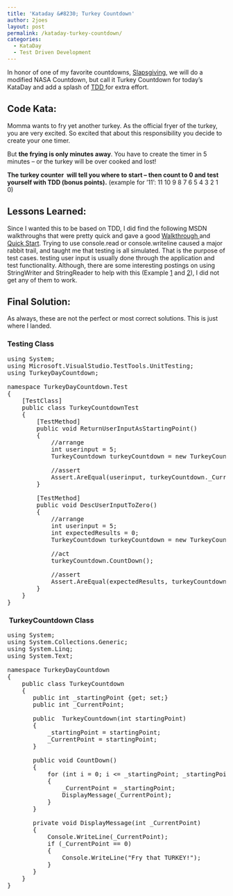 ```yaml
---
title: 'Kataday &#8230; Turkey Countdown'
author: 2joes
layout: post
permalink: /kataday-turkey-countdown/
categories:
  - KataDay
  - Test Driven Development
---
```

In honor of one of my favorite countdowns, [Slapsgiving][1], we will do a modified NASA Countdown, but call it Turkey Countdown for today&#8217;s KataDay and add a splash of <a href="http://en.wikipedia.org/wiki/Test-driven_development" target="_blank">TDD </a>for extra effort.

## **Code Kata:**

Momma wants to fry yet another turkey. As the official fryer of the turkey, you are very excited. So excited that about this responsibility you decide to create your one timer.

But **the frying is only minutes away**. You have to create the timer in 5 minutes – or the turkey will be over cooked and lost!<!--more-->

**The turkey counter  will tell you where to start – then count to 0 and test yourself with TDD (bonus points).** (example for ’11’: 11 10 9 8 7 6 5 4 3 2 1 0)

## **Lessons Learned:**

Since I wanted this to be based on TDD, I did find the following MSDN walkthroughs that were pretty quick and gave a good <a href="http://msdn.microsoft.com/en-us/library/ms182532(v=vs.110).aspx" target="_blank">Walkthrough </a>and <a href="http://msdn.microsoft.com/en-us/library/hh212233(v=vs.110).aspx" target="_blank">Quick Start</a>. Trying to use console.read or console.writeline caused a major rabbit trail, and taught me that testing is all simulated. That is the purpose of test cases. testing user input is usually done through the application and test functionality. Although, there are some interesting postings on using StringWriter and StringReader to help with this (Example <a href="http://blogs.msdn.com/b/ploeh/archive/2006/10/21/consoleunittesting.aspx" target="_blank">1</a> and <a href="http://www.softwareandi.com/2012/02/how-to-write-automated-tests-for.html" target="_blank">2</a>), I did not get any of them to work.

## **Final Solution:**

As always, these are not the perfect or most correct solutions. This is just where I landed.

### Testing Class

<pre class="lang:c# decode:true ">using System;
using Microsoft.VisualStudio.TestTools.UnitTesting;
using TurkeyDayCountdown;

namespace TurkeyDayCountdown.Test
{
    [TestClass]
    public class TurkeyCountdownTest
    {
        [TestMethod]
        public void ReturnUserInputAsStartingPoint()
        {
            //arrange
            int userinput = 5;
            TurkeyCountdown turkeyCountdown = new TurkeyCountdown(userinput);

            //assert
            Assert.AreEqual(userinput, turkeyCountdown._CurrentPoint);
        }

        [TestMethod]
        public void DescUserInputToZero()
        {
            //arrange
            int userinput = 5;
            int expectedResults = 0;
            TurkeyCountdown turkeyCountdown = new TurkeyCountdown(userinput);

            //act
            turkeyCountdown.CountDown();

            //assert
            Assert.AreEqual(expectedResults, turkeyCountdown._CurrentPoint);
        }
    }
}</pre>

###  TurkeyCountdown Class

<pre class="lang:c# decode:true">using System;
using System.Collections.Generic;
using System.Linq;
using System.Text;

namespace TurkeyDayCountdown
{
    public class TurkeyCountdown
    {
       public int _startingPoint {get; set;}
       public int _CurrentPoint;

       public  TurkeyCountdown(int startingPoint)
       {
           _startingPoint = startingPoint;
           _CurrentPoint = startingPoint;
       }

       public void CountDown()
       {
           for (int i = 0; i &lt;= _startingPoint; _startingPoint--)
           {
               _CurrentPoint = _startingPoint;
               DisplayMessage(_CurrentPoint);
           }
       }

       private void DisplayMessage(int _CurrentPoint)
       {
           Console.WriteLine(_CurrentPoint);
           if (_CurrentPoint == 0)
           {
               Console.WriteLine("Fry that TURKEY!");
           }
       }
    }
}</pre>

&nbsp;

&nbsp;

 [1]: http://www.youtube.com/watch?v=tqpPFT-F-bs